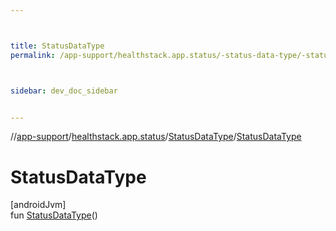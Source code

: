 ```yaml
---



title: StatusDataType
permalink: /app-support/healthstack.app.status/-status-data-type/-status-data-type.html



sidebar: dev_doc_sidebar


---
```




//[app-support](/app-support.html)/[healthstack.app.status](../index.html)/[StatusDataType](index.html)/[StatusDataType](-status-data-type.html)



# StatusDataType



[androidJvm]\
fun [StatusDataType](-status-data-type.html)()







